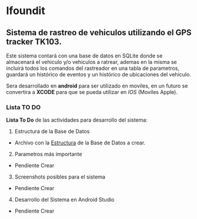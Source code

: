 # Ifoundit

## Sistema de rastreo de vehiculos utilizando el GPS tracker TK103.

Este sistema contará con una base de datos en SQLite donde se almacenará el vehiculo y/o vehiculos a ratrear, ademas en la misma se incluirá todos los comandos del rastreador en una tabla de parametros, guardará un histórico de eventos y un histórico de ubicaciones del vehiculo.

Sera desarrollado en **android** para ser utilizado en moviles, en un futuro se convertira a **XCODE** para que se pueda utilizar en *IOS* (Moviles Apple).

### Lista TO DO

**Lista To Do** de las actividades para desarrollo del sistema:

1. Estructura de la Base de Datos
  - Archivo con la [Estructura](IFoundIt/DbStructure.md/) de la Base de Datos a crear.
2. Parametros más importante
  - Pendiente Crear    
3. Screenshots posibles para el sistema
  - Pendiente Crear
4. Desarrollo del Sistema en Android Studio
  - Pendiente Crear
